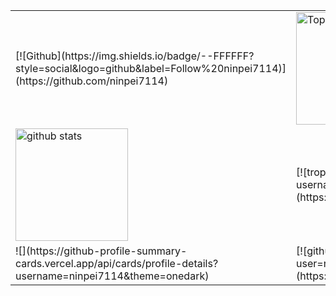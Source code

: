 

<table>
  <tr>
    <td>
      [![Github](https://img.shields.io/badge/--FFFFFF?style=social&logo=github&label=Follow%20ninpei7114)](https://github.com/ninpei7114)
    </td>
    <td>
      <img alt="Top Langs" height="180px" src="https://github-readme-stats.vercel.app/api/top-langs/?username=ninpei7114&theme=onedark" />
    </td>
  </tr>
  <tr>
    <td>
      <img alt="github stats" height="180px" src="https://github-readme-stats.vercel.app/api?username=ninpei7114&theme=onedark&show_icons=true" />
    </td>
    <td>
      [![trophy](https://github-profile-trophy.vercel.app/?username=ninpei7114&theme=onedark&column=9)](https://github.com/ryo-ma/github-profile-trophy)
    </td>
  </tr>
  <tr>
    <td>
      ![](https://github-profile-summary-cards.vercel.app/api/cards/profile-details?username=ninpei7114&theme=onedark)
    </td>
    <td>
      [![github-chart](https://github-chart.vercel.app/api?user=ninpei7114)](https://github.com/ninpei7114/github-chart)
    </td>
  </tr>
</table>


<!--
**ninpei7114/ninpei7114** is a ✨ _special_ ✨ repository because its `README.md` (this file) appears on your GitHub profile.
### Hi there 👋
Here are some ideas to get you started:

- 🔭 I’m currently working on ...
- 🌱 I’m currently learning ...
- 👯 I’m looking to collaborate on ...
- 🤔 I’m looking for help with ...
- 💬 Ask me about ...
- 📫 How to reach me: ...
- 😄 Pronouns: ...
- ⚡ Fun fact: ...
-->

